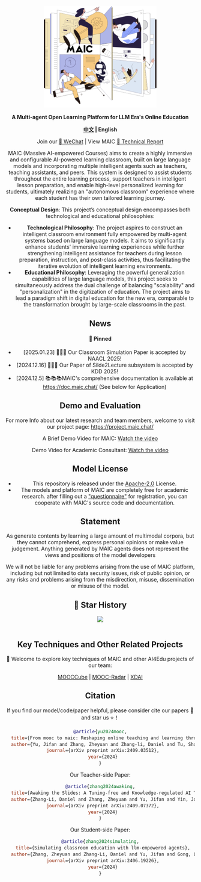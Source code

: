 <div align="center">
<img src="./docs/maic_logo.jpg" width="300em" ></img> 

**A Multi-agent Open Learning Platform for LLM Era's Online Education**

  <strong>[中文](./maic_readme_zh.md) |
  English</strong>

Join our <a href="docs/wechat.md" target="_blank"> 💬 WeChat</a> | View  MAIC  <a href="https://arxiv.org/abs/2409.03512" target="_blank"> 📖 Technical Report</a> 

MAIC (Massive AI-empowered Courses)  aims to create a highly immersive and configurable AI-powered learning classroom, built on large language models and incorporating multiple intelligent agents such as teachers, teaching assistants, and peers. This system is designed to assist students throughout the entire learning process, support teachers in intelligent lesson preparation, and enable high-level personalized learning for students, ultimately realizing an "autonomous classroom" experience where each student has their own tailored learning journey.

**Conceptual Design**: This project’s conceptual design encompasses both technological and educational philosophies:

*  **Technological Philosophy**: The project aspires to construct an intelligent classroom environment fully empowered by multi-agent systems based on large language models. It aims to significantly enhance students' immersive learning experiences while further strengthening intelligent assistance for teachers during lesson preparation, instruction, and post-class activities, thus facilitating the iterative evolution of intelligent learning environments.
* **Educational Philosophy**: Leveraging the powerful generalization capabilities of large language models, this project seeks to simultaneously address the dual challenge of balancing "scalability" and "personalization" in the digitization of education. The project aims to lead a paradigm shift in digital education for the new era, comparable to the transformation brought by large-scale classrooms in the past.


## News <!-- omit in toc -->

#### 📌 Pinned

* [2025.01.23] 🚀🚀🚀 Our Classroom Simulation Paper is accepted by NAACL 2025! 
* [2024.12.16] 🚀🚀🚀 Our Paper of Silde2Lecture subsystem is accepted by KDD 2025! 
* [2024.12.5] 📚📚📚MAIC's comprehensive documentation is available at https://doc.maic.chat/ (See below for Application) 

## Demo and Evaluation  <!-- omit in toc -->

For more Info about our latest research and team members, welcome to visit our project page: https://project.maic.chat/

A Brief Demo Video for MAIC: [Watch the video](https://cloud.tsinghua.edu.cn/f/24c66e1318fc403e99d5/)

Demo Video for Academic Consultant: [Watch the video](https://cloud.tsinghua.edu.cn/f/25f5416274cc410daf4a/)

## Model License <!-- omit in toc -->

* This repository is released under the [Apache-2.0](https://github.com/OpenBMB/MiniCPM/blob/main/LICENSE) License. 
* The models and platform of MAIC are completely free for academic research. after filling out a ["questionnaire"](https://vd17d2kd0c.feishu.cn/share/base/form/shrcn2PmspMbOnXZi1hxbS5AA7d) for registration, you can cooperate with MAIC's source code and documentation.

## Statement <!-- omit in toc -->

As  generate contents by learning a large amount of multimodal corpora, but they cannot comprehend, express personal opinions or make value judgement. Anything generated by MAIC agents does not represent the views and positions of the model developers

We will not be liable for any problems arising from the use of MAIC platform, including but not limited to data security issues, risk of public opinion, or any risks and problems arising from the misdirection, misuse, dissemination or misuse of the model.

## 🌟 Star History <!-- omit in toc -->


<table align="center">
    <p align="center">
      <img src="assets/star_history.svg"/>
    </p>
</table>
<!-- <picture>
  <source
    media="(prefers-color-scheme: dark)"
    srcset="
      https://api.star-history.com/svg?repos=THU-MAIC/MAIC-Core&type=Date&theme=dark
    "
  />
  <source
    media="(prefers-color-scheme: light)"
    srcset="
      https://api.star-history.com/svg?repos=THU-MAIC/MAIC-Core&type=Date
    "
  />
  <img
    alt="Star History Chart"
    src="https://api.star-history.com/svg?repos=THU-MAIC/MAIC-Core&type=Date"
  />
</picture> -->

## Key Techniques and Other Related Projects <!-- omit in toc -->

👏 Welcome to explore key techniques of MAIC and other AI4Edu projects of our team:

[MOOCCube](https://github.com/THU-KEG/MOOCCubeX?tab=readme-ov-file) | [MOOC-Radar](https://github.com/THU-KEG/MOOC-Radar) | [XDAI](https://github.com/THUDM/XDAI) 


## Citation <!-- omit in toc -->

If you find our model/code/paper helpful, please consider cite our papers 📝 and star us ⭐️！

```bib
@article{yu2024mooc,
  title={From mooc to maic: Reshaping online teaching and learning through llm-driven agents},
  author={Yu, Jifan and Zhang, Zheyuan and Zhang-li, Daniel and Tu, Shangqing and Hao, Zhanxin and Li, Rui Miao and Li, Haoxuan and Wang, Yuanchun and Li, Hanming and Gong, Linlu and others},
  journal={arXiv preprint arXiv:2409.03512},
  year={2024}
}
```

Our Teacher-side Paper:

```bib
@article{zhang2024awaking,
  title={Awaking the Slides: A Tuning-free and Knowledge-regulated AI Tutoring System via Language Model Coordination},
  author={Zhang-Li, Daniel and Zhang, Zheyuan and Yu, Jifan and Yin, Joy Lim Jia and Tu, Shangqing and Gong, Linlu and Wang, Haohua and Liu, Zhiyuan and Liu, Huiqin and Hou, Lei and others},
  journal={arXiv preprint arXiv:2409.07372},
  year={2024}
}
```

Our Student-side Paper:

```bib
@article{zhang2024simulating,
  title={Simulating classroom education with llm-empowered agents},
  author={Zhang, Zheyuan and Zhang-Li, Daniel and Yu, Jifan and Gong, Linlu and Zhou, Jinchang and Liu, Zhiyuan and Hou, Lei and Li, Juanzi},
  journal={arXiv preprint arXiv:2406.19226},
  year={2024}
}
```

